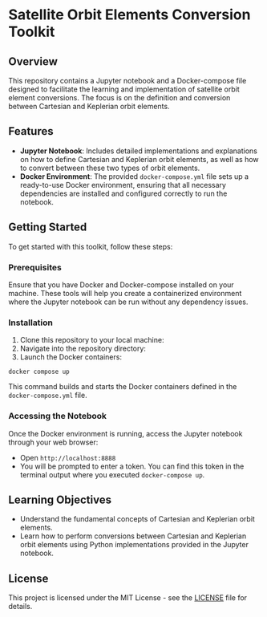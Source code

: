 # Satellite Orbit Elements Conversion Toolkit

## Overview
This repository contains a Jupyter notebook and a Docker-compose file designed to facilitate the learning and implementation of satellite orbit element conversions. The focus is on the definition and conversion between Cartesian and Keplerian orbit elements.

## Features
- **Jupyter Notebook**: Includes detailed implementations and explanations on how to define Cartesian and Keplerian orbit elements, as well as how to convert between these two types of orbit elements.
- **Docker Environment**: The provided `docker-compose.yml` file sets up a ready-to-use Docker environment, ensuring that all necessary dependencies are installed and configured correctly to run the notebook.

## Getting Started
To get started with this toolkit, follow these steps:

### Prerequisites
Ensure that you have Docker and Docker-compose installed on your machine. These tools will help you create a containerized environment where the Jupyter notebook can be run without any dependency issues.

### Installation
1. Clone this repository to your local machine:
2. Navigate into the repository directory:
3. Launch the Docker containers:
```shell
docker compose up
```

This command builds and starts the Docker containers defined in the `docker-compose.yml` file.

### Accessing the Notebook
Once the Docker environment is running, access the Jupyter notebook through your web browser:
- Open `http://localhost:8888`
- You will be prompted to enter a token. You can find this token in the terminal output where you executed `docker-compose up`.

## Learning Objectives
- Understand the fundamental concepts of Cartesian and Keplerian orbit elements.
- Learn how to perform conversions between Cartesian and Keplerian orbit elements using Python implementations provided in the Jupyter notebook.

## License
This project is licensed under the MIT License - see the [LICENSE](LICENSE) file for details.
